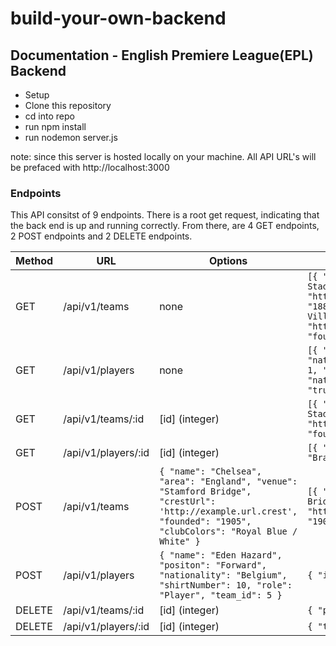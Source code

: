 # build-your-own-backend

## Documentation - English Premiere League(EPL) Backend

  - Setup
  - Clone this repository
  - cd into repo
  - run npm install
  - run nodemon server.js
  
note: since this server is hosted locally on your machine. All API URL's will be prefaced with http://localhost:3000

### Endpoints

This API consitst of 9 endpoints. There is a root get request, indicating that the back end is up and running correctly. From there, are 4 GET endpoints, 2 POST endpoints and 2 DELETE endpoints. 

| Method | URL | Options | Sample Result |
| ------ | --- | ------- | --------------|
| GET | /api/v1/teams | none | ``` [{ "id": 1, "name": "Arsenal FC", "area": "England", "venue": "Emirates Stadium",  "crestUrl": "http://upload.wikimedia.org/wikipedia/en/5/53/Arsenal_FC.svg", "founded": "1886", "clubColors": "Red / White", "true": null }, { "id": 2, "name": "Aston Villa FC", "area": "England", "venue": "Villa Park", "crestUrl": "http://upload.wikimedia.org/wikipedia/de/9/9f/Aston_Villa_logo.svg", "founded": "1872", "clubColors": "Claret / Sky Blue", "true": null }] ``` |
| GET | /api/v1/players | none | ``` [{ "id": 1, "name": "Emiliano Martínez", "position": "Goalkeeper", "nationality": "Argentina", "role": "PLAYER", "shirtNumber": null, "team_id": 1, "true": null }, { "id": 2, "name": "Matt Macey", "position": "Goalkeeper", "nationality": "England", "role": "PLAYER", "shirtNumber": null, "team_id": 1, "true": null } ``` |
| GET | /api/v1/teams/:id | [id] (integer) | ``` [{ "id": 9, "name": "Manchester City FC", "area": "England", "venue": "Etihad Stadium", "crestUrl": "https://upload.wikimedia.org/wikipedia/en/e/eb/Manchester_City_FC_badge.svg", "founded": "1880", "clubColors": "Sky Blue / White", "true": null }] ``` |
| GET | /api/v1/players/:id | [id] (integer) | ``` [{ "id": 11, "name": "David Luiz", "position": "Defender", "nationality": "Brazil", "role": "PLAYER", "shirtNumber": 23, "team_id": 1, "true": null }] ``` |
| POST | /api/v1/teams| ``` { "name": "Chelsea", "area": "England", "venue": "Stamford Bridge", "crestUrl": 'http://example.url.crest', "founded": "1905", "clubColors": "Royal Blue / White" } ``` | ``` [{ "id": 5, "name": "Chelsea FC", "area": "England", "venue": "Stamford Bridge", "crestUrl": "http://upload.wikimedia.org/wikipedia/de/5/5c/Chelsea_crest.svg", "founded": "1905", "clubColors": "Royal Blue / White", "true": null }] ``` |
| POST | /api/v1/players | ``` { "name": "Eden Hazard", "positon": "Forward", "nationality": "Belgium", "shirtNumber": 10, "role": "Player", "team_id": 5 } ``` | ``` { "id": 6976 } ``` |
| DELETE | /api/v1/teams/:id | [id] (integer) |  ``` { "player": 1, "id": "6976" } ``` |
| DELETE | /api/v1/players/:id | [id] (integer) | ``` { "team": 1, "id": "16" } ``` |    

